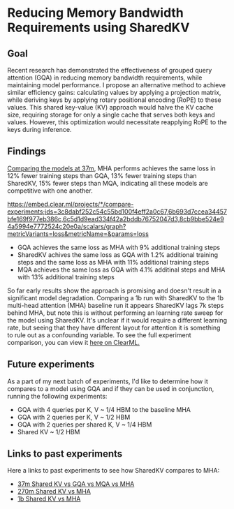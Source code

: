 # Reducing Memory Bandwidth Requirements using SharedKV

## Goal

Recent research has demonstrated the effectiveness of grouped query attention (GQA) in reducing memory bandwidth requirements, while maintaining model performance.  I propose an alternative method to achieve similar efficiency gains: calculating values by applying a projection matrix, while deriving keys by applying rotary positional encoding (RoPE) to these values. This shared key-value (KV) approach would halve the KV cache size, requiring storage for only a single cache that serves both keys and values. However, this optimization would necessitate reapplying RoPE to the keys during inference.

## Findings

[Comparing the models at 37m](https://embed.clear.ml/projects/*/compare-experiments;ids=0249f68bc4a04509a8415290abb78fe7,5f3a814b7d1b4e71bb9f2527348c0ea2,6c5d1d9ead334f42a2bddb76752047d3,fdab9d2101444844b79acfbf27fe0684/scalars/graph?metricVariants=loss&metricName=&params=loss), MHA performs achieves the same loss in 12% fewer training steps than GQA, 13% fewer training steps than SharedKV, 15% fewer steps than MQA, indicating all these models are competitive with one another.

<https://embed.clear.ml/projects/*/compare-experiments;ids=3c8dabf252c54c55bd100f4eff2a0c67,6b693d7ccea34457bfe169f977eb386c,6c5d1d9ead334f42a2bddb76752047d3,8cb9bbe524e94a5994e7772524c20e0a/scalars/graph?metricVariants=loss&metricName=&params=loss>

- GQA achieves the same loss as MHA with 9% additional training steps
- SharedKV achives the same loss as GQA with 1.2% additional training steps and the same loss as MHA with 11% additional training steps
- MQA achieves the same loss as GQA with 4.1% additinal steps and MHA with 13% additional training steps

So far early results show the approach is promising and doesn't result in a significant model degradation. Comparing a 1b run with SharedKV to the 1b multi-head attention (MHA) baseline run it appears SharedKV lags 7k steps behind MHA, but note this is without performing an learning rate sweep for the model using SharedKV. It's unclear if it would require a different learning rate, but seeing that they have different layout for attention it is something to rule out as a confounding variable. To see the full experiment comparison, you can view it [here on ClearML.]()  

## Future experiments

As a part of my next batch of experiments, I'd like to determine how it compares to a model using GQA and if they can be used in conjunction, running the following experiments:

- GQA with 4 queries per K, V ~ 1/4 HBM to the baseline MHA
- GQA with 2 queries per K, V ~ 1/2 HBM
- GQA with 2 queries per shared K, V ~ 1/4 HBM
- Shared KV ~ 1/2 HBM

## Links to past experiments

Here a links to past experiments to see how SharedKV compares to MHA:

- [37m Shared KV vs GQA vs MQA vs MHA](https://embed.clear.ml/projects/*/compare-experiments;ids=0249f68bc4a04509a8415290abb78fe7,5f3a814b7d1b4e71bb9f2527348c0ea2,6c5d1d9ead334f42a2bddb76752047d3,fdab9d2101444844b79acfbf27fe0684/scalars/graph?metricVariants=loss&metricName=&params=loss)
- [270m Shared KV vs MHA]()
- [1b Shared KV vs MHA]()
